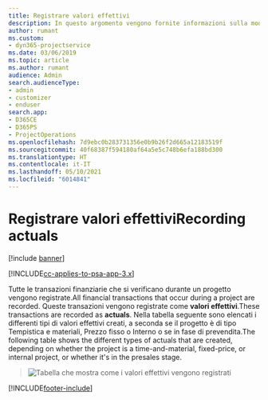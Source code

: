 ```yaml
---
title: Registrare valori effettivi
description: In questo argomento vengono fornite informazioni sulla modalità di registrazione di valori effettivi.
author: rumant
ms.custom:
- dyn365-projectservice
ms.date: 03/06/2019
ms.topic: article
ms.author: rumant
audience: Admin
search.audienceType:
- admin
- customizer
- enduser
search.app:
- D365CE
- D365PS
- ProjectOperations
ms.openlocfilehash: 7d9ebc0b283731356e0b9b26f2d665a12183519f
ms.sourcegitcommit: 40f68387f594180af64a5e5c748b6efa188bd300
ms.translationtype: HT
ms.contentlocale: it-IT
ms.lasthandoff: 05/10/2021
ms.locfileid: "6014841"
---
```

# <a name="recording-actuals"></a><span data-ttu-id="b5226-103">Registrare valori effettivi</span><span class="sxs-lookup"><span data-stu-id="b5226-103">Recording actuals</span></span> 

[!include [banner](../includes/psa-now-project-operations.md)]

[!INCLUDE[cc-applies-to-psa-app-3.x](../includes/cc-applies-to-psa-app-3x.md)]

<span data-ttu-id="b5226-104">Tutte le transazioni finanziarie che si verificano durante un progetto vengono registrate.</span><span class="sxs-lookup"><span data-stu-id="b5226-104">All financial transactions that occur during a project are recorded.</span></span> <span data-ttu-id="b5226-105">Queste transazioni vengono registrate come **valori effettivi**.</span><span class="sxs-lookup"><span data-stu-id="b5226-105">These transactions are recorded as **actuals**.</span></span> <span data-ttu-id="b5226-106">Nella tabella seguente sono elencati i differenti tipi di valori effettivi creati, a seconda se il progetto è di tipo Tempistica e materiali, Prezzo fisso o Interno o se in fase di prevendita.</span><span class="sxs-lookup"><span data-stu-id="b5226-106">The following table shows the different types of actuals that are created, depending on whether the project is a time-and-material, fixed-price, or internal project, or whether it's in the presales stage.</span></span>

> ![Tabella che mostra come i valori effettivi vengono registrati](media/advanced-table2.png)


[!INCLUDE[footer-include](../includes/footer-banner.md)]